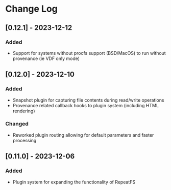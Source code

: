 # Change Log

## [0.12.1] - 2023-12-12
### Added
- Support for systems without procfs support (BSD/MacOS) to run without provenance (ie VDF only mode)

## [0.12.0] - 2023-12-10
### Added
- Snapshot plugin for capturing file contents during read/write operations
- Provenance related callback hooks to plugin system (including HTML rendering)

### Changed
- Reworked plugin routing allowing for default parameters and faster processing

## [0.11.0] - 2023-12-06
### Added
- Plugin system for expanding the functionality of RepeatFS
